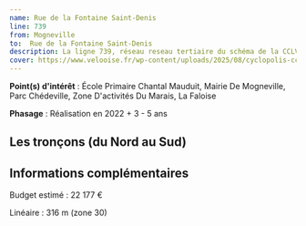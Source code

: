 ```yaml
---
name: Rue de la Fontaine Saint-Denis
line: 739
from: Mogneville
to:  Rue de la Fontaine Saint-Denis 
description: La ligne 739, réseau reseau tertiaire du schéma de la CCLVD (tronçon 139) concerne Mogneville - Rue de la Fontaine Saint-Denis
cover: https://www.velooise.fr/wp-content/uploads/2025/08/cyclopolis-cclvd-139.jpg
---
```


**Point(s) d'intérêt** : École Primaire Chantal Mauduit, Mairie De Mogneville, Parc Chédeville, Zone D'activités Du Marais, La Faloise

**Phasage** : Réalisation en 2022 + 3 - 5 ans

## Les tronçons (du Nord au Sud)

## Informations complémentaires

Budget estimé :  22 177 € 

Linéaire : 316 m (zone 30)


